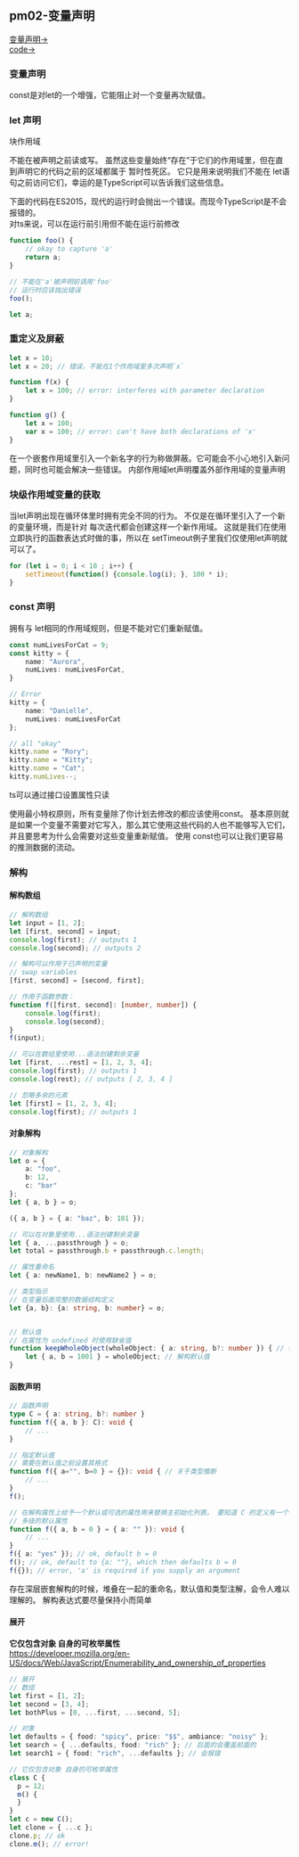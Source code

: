 ## pm02-变量声明
[变量声明->](https://www.tslang.cn/docs/handbook/variable-declarations.html)  
[code->](https://github.com/thetime50/ts-practice/blob/main/pm02-variable/pm02-variable.ts)

### 变量声明
const是对let的一个增强，它能阻止对一个变量再次赋值。


### let 声明
块作用域

不能在被声明之前读或写。 虽然这些变量始终“存在”于它们的作用域里，但在直到声明它的代码之前的区域都属于 暂时性死区。 它只是用来说明我们不能在 let语句之前访问它们，幸运的是TypeScript可以告诉我们这些信息。

下面的代码在ES2015，现代的运行时会抛出一个错误。而现今TypeScript是不会报错的。  
对ts来说，可以在运行前引用但不能在运行前修改

```ts
function foo() {
    // okay to capture 'a'
    return a;
}

// 不能在'a'被声明前调用'foo'
// 运行时应该抛出错误
foo();

let a;
```
### 重定义及屏蔽

```ts
let x = 10;
let x = 20; // 错误，不能在1个作用域里多次声明`x`

function f(x) {
    let x = 100; // error: interferes with parameter declaration
}

function g() {
    let x = 100;
    var x = 100; // error: can't have both declarations of 'x'
}
```

在一个嵌套作用域里引入一个新名字的行为称做屏蔽。它可能会不小心地引入新问题，同时也可能会解决一些错误。
内部作用域let声明覆盖外部作用域的变量声明

### 块级作用域变量的获取

当let声明出现在循环体里时拥有完全不同的行为。 不仅是在循环里引入了一个新的变量环境，而是针对 每次迭代都会创建这样一个新作用域。 这就是我们在使用立即执行的函数表达式时做的事，所以在 setTimeout例子里我们仅使用let声明就可以了。

```ts
for (let i = 0; i < 10 ; i++) {
    setTimeout(function() {console.log(i); }, 100 * i);
}
```

### const 声明

拥有与 let相同的作用域规则，但是不能对它们重新赋值。

```ts
const numLivesForCat = 9;
const kitty = {
    name: "Aurora",
    numLives: numLivesForCat,
}

// Error
kitty = {
    name: "Danielle",
    numLives: numLivesForCat
};

// all "okay"
kitty.name = "Rory";
kitty.name = "Kitty";
kitty.name = "Cat";
kitty.numLives--;
```

ts可以通过接口设置属性只读

使用最小特权原则，所有变量除了你计划去修改的都应该使用const。 基本原则就是如果一个变量不需要对它写入，那么其它使用这些代码的人也不能够写入它们，并且要思考为什么会需要对这些变量重新赋值。 使用 const也可以让我们更容易的推测数据的流动。

### 解构
#### 解构数组
```ts
// 解构数组
let input = [1, 2];
let [first, second] = input;
console.log(first); // outputs 1
console.log(second); // outputs 2

// 解构可以作用于已声明的变量
// swap variables
[first, second] = [second, first];

// 作用于函数参数：
function f([first, second]: [number, number]) {
    console.log(first);
    console.log(second);
}
f(input);

// 可以在数组里使用...语法创建剩余变量
let [first, ...rest] = [1, 2, 3, 4];
console.log(first); // outputs 1
console.log(rest); // outputs [ 2, 3, 4 ]

// 忽略多余的元素
let [first] = [1, 2, 3, 4];
console.log(first); // outputs 1

```
#### 对象解构
```ts
// 对象解构
let o = {
    a: "foo",
    b: 12,
    c: "bar"
};
let { a, b } = o;

({ a, b } = { a: "baz", b: 101 });

// 可以在对象里使用...语法创建剩余变量
let { a, ...passthrough } = o;
let total = passthrough.b + passthrough.c.length;

// 属性重命名
let { a: newName1, b: newName2 } = o;

// 类型指示
// 在变量后面完整的数据结构定义
let {a, b}: {a: string, b: number} = o;


// 默认值
// 在属性为 undefined 时使用缺省值
function keepWholeObject(wholeObject: { a: string, b?: number }) { // 参数类型指示 可选属性
    let { a, b = 1001 } = wholeObject; // 解构默认值
}
```

#### 函数声明
```ts
// 函数声明
type C = { a: string, b?: number }
function f({ a, b }: C): void {
    // ...
}

// 指定默认值
// 需要在默认值之前设置其格式
function f({ a="", b=0 } = {}): void { // 关于类型推断
    // ...
}
f();

// 在解构属性上给予一个默认或可选的属性用来替换主初始化列表。 要知道 C 的定义有一个 b 可选属性：
// 多级的默认属性
function f({ a, b = 0 } = { a: "" }): void {
    // ...
}
f({ a: "yes" }); // ok, default b = 0
f(); // ok, default to {a: ""}, which then defaults b = 0
f({}); // error, 'a' is required if you supply an argument

```
存在深层嵌套解构的时候，堆叠在一起的重命名，默认值和类型注解，会令人难以理解的。 解构表达式要尽量保持小而简单

#### 展开

**它仅包含对象 自身的可枚举属性**  
https://developer.mozilla.org/en-US/docs/Web/JavaScript/Enumerability_and_ownership_of_properties

```ts
// 展开
// 数组
let first = [1, 2];
let second = [3, 4];
let bothPlus = [0, ...first, ...second, 5];

// 对象
let defaults = { food: "spicy", price: "$$", ambiance: "noisy" };
let search = { ...defaults, food: "rich" }; // 后面的会覆盖前面的
let search1 = { food: "rich", ...defaults }; // 会报错

// 它仅包含对象 自身的可枚举属性
class C {
  p = 12;
  m() {
  }
}
let c = new C();
let clone = { ...c };
clone.p; // ok
clone.m(); // error!
```

